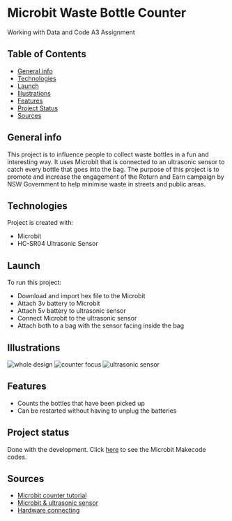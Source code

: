 # Microbit Waste Bottle Counter
Working with Data and Code A3 Assignment

## Table of Contents
* [General info](#general-info)
* [Technologies](#technologies)
* [Launch](#launch)
* [Illustrations](#illustrations)
* [Features](#features)
* [Project Status](#project-status)
* [Sources](#sources)

## General info
This project is to influence people to collect waste bottles in a fun and interesting way. It uses Microbit that is connected to an ultrasonic sensor to catch every bottle that goes into the bag. The purpose of this project is to promote and increase the engagement of the Return and Earn campaign by NSW Government to help minimise waste in streets and public areas. 
	
## Technologies
Project is created with:
* Microbit
* HC-SR04 Ultrasonic Sensor
	
## Launch
To run this project:
* Download and import hex file to the Microbit
* Attach 3v battery to Microbit
* Attach 5v battery to ultrasonic sensor
* Connect Microbit to the ultrasonic sensor 
* Attach both to a bag with the sensor facing inside the bag

## Illustrations
![whole design](https://user-images.githubusercontent.com/81941776/198897902-c34896fd-857a-471f-a9e4-a223db617a11.jpeg)
![counter focus](https://user-images.githubusercontent.com/81941776/198897974-bf6ff394-7474-4ed7-a0e3-c3d36d581101.jpeg)
![ultrasonic sensor](https://user-images.githubusercontent.com/81941776/198897983-b40b2d11-caaa-4d6c-b006-cb4e819a1310.jpeg)

## Features
* Counts the bottles that have been picked up
* Can be restarted without having to unplug the batteries

## Project status
Done with the development.
Click [here](https://makecode.microbit.org/_AdPhsuT8LaCw) to see the Microbit Makecode codes.

## Sources
* [Microbit counter tutorial](https://www.youtube.com/watch?v=qWcDuyYIUkk&t=153s)
* [Microbit & ultrasonic sensor](https://www.youtube.com/watch?v=_nI336ZbHcQ)
* [Hardware connecting](https://www.teachwithict.com/hcsr045v.html)









